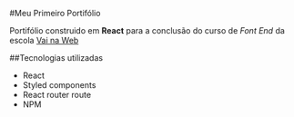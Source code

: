 #Meu Primeiro Portifólio

Portifólio construido em **React** para a conclusão do curso de _Font End_ da escola [Vai na Web](https://vainaweb.com.br/)

##Tecnologias utilizadas

* React
* Styled components
* React router route
* NPM


  
